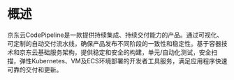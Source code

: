 # 概述
京东云CodePipeline是一款提供持续集成、持续交付能力的产品。通过可视化、可定制的自动交付流水线，确保产品发布不同阶段的一致性和稳定性。基于容器技术和京东云基础服务架构，提供稳定和安全的构建，单元/自动化测试，安全扫描，弹性Kubernetes、VM及ECS环境部署的开发者工具服务，满足应用程序快速可靠的交付和更新。

